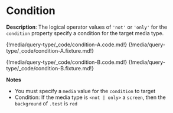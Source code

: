 # Condition

__Description__: The logical operator values of `'not'` or `'only'` for the `condition` property specify a condition for the target media type.

{!media/query-type/_code/condition-A.code.md!}
{!media/query-type/_code/condition-A.fixture.md!}

{!media/query-type/_code/condition-B.code.md!}
{!media/query-type/_code/condition-B.fixture.md!}

__Notes__

+ You must specify a `media` value for the `condition` to target
+ Condition: If the media type is `<not | only>` a `screen`, then the `background` of `.test` is `red`

<div class="cf"></div>
<div class="end"></div>

